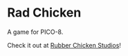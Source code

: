 # Rad Chicken

A game for PICO-8.

Check it out at [Rubber Chicken Studios](https://rubberchickenstudios.com/rc.html)!
